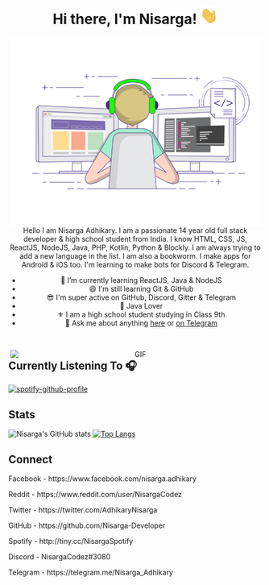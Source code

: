 <h1 align="center">Hi there, I'm Nisarga! <img src="https://github.com/SamirJanaOfficial/samirjanaofficial/blob/main/gifs/Hi.gif" width="35px"></h1>
<p align="center">
 
  <img align="right" alt="GIF" src="https://raw.githubusercontent.com/devSouvik/devSouvik/master/gif3.gif" width="500"/>
  <center>
Hello I am Nisarga Adhikary. I am a passionate 14 year old full stack developer & high school student from India. I know HTML, CSS, JS, ReactJS, NodeJS, Java, PHP, Kotlin, Python & Blockly. I am always trying to add a new language in the list. I am also a bookworm. I make apps for Android & iOS too. I'm learning to make bots for Discord & Telegram.
    
    
- 🌱 I’m currently learning ReactJS, Java & NodeJS 
- 😄 I'm still learning Git & GitHub
- 😎 I'm super active on GitHub, Discord, Gitter & Telegram
- 🥰 Java Lover
- ⚜️ I am a high school student studying in Class 9th
- 💬 Ask me about anything [here](https://github.com/nisarga-developer/nisarga-developer/issues) or [on Telegram](https://telegram.me/Nisarga_Adhikary)
 
    
<p>&nbsp;</p>

  </center>
  <center>

   <img align="right" alt="GIF" src="https://data.whicdn.com/images/279524285/original.gif" width="500"/>
 
  </center>
 <p>
  
  
  </p>
    
## Currently Listening To 🎧
[![spotify-github-profile](https://spotify-github-profile.vercel.app/api/view?uid=2g78prniwnob6e44but33jbyq&cover_image=true&theme=default)](https://spotify-github-profile.vercel.app/api/view?uid=2g78prniwnob6e44but33jbyq&redirect=true)




  
 ## Stats
![Nisarga's GitHub stats](https://github-readme-stats.vercel.app/api?username=nisarga-developer&count_private=true&show_icons=true)
[![Top Langs](https://github-readme-stats.vercel.app/api/top-langs/?username=nisarga-developer&layout=compact)](https://github.com/nisarga-developer)

## Connect
<p> Facebook - https://www.facebook.com/nisarga.adhikary </p>
<p>
Reddit - https://www.reddit.com/user/NisargaCodez
</p>
<p> Twitter - https://twitter.com/AdhikaryNisarga </p>
<p> GitHub - https://github.com/Nisarga-Developer </p>
<P> Spotify - http://tiny.cc/NisargaSpotify </P>
<p> Discord - NisargaCodez#3080 </p>
<p> Telegram - https://telegram.me/Nisarga_Adhikary </p>
 
  </center>

